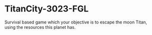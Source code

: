 # TitanCity-3023-FGL
Survival based game which your objective is to escape the moon Titan, using the resources this planet has.
